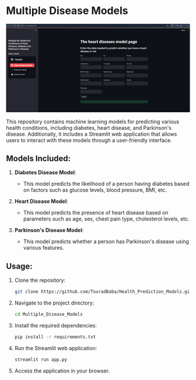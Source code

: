 # Multiple Disease Models

![Multiple Disease Models](app_screenshot.png)


This repository contains machine learning models for predicting various health conditions, including diabetes, heart disease, and Parkinson's disease. Additionally, it includes a Streamlit web application that allows users to interact with these models through a user-friendly interface.

## Models Included:

1. **Diabetes Disease Model**:
   - This model predicts the likelihood of a person having diabetes based on factors such as glucose levels, blood pressure, BMI, etc.

2. **Heart Disease Model**:
   - This model predicts the presence of heart disease based on parameters such as age, sex, chest pain type, cholesterol levels, etc.

3. **Parkinson's Disease Model**:
   - This model predicts whether a person has Parkinson's disease using various features.


## Usage:

1. Clone the repository:
   ```bash
   git clone https://github.com/TouradBaba/Health_Prediction_Models.git
   ```

2. Navigate to the project directory:
   ```bash
   cd Multiple_Disease_Models
   ```

3. Install the required dependencies:
   ```bash
   pip install -r requirements.txt
   ```

4. Run the Streamlit web application:
   ```bash
   streamlit run app.py
   ```

5. Access the application in your browser.
